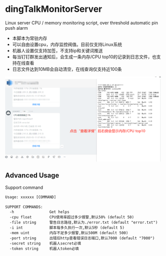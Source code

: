 # dingTalkMonitorServer
Linux server CPU / memory monitoring script, over threshold automatic pin push alarm

- 本脚本为常驻内存
- 可以自由设置cpu，内存监控阀值。目前仅支持Linux系统
- 机器人设置仅支持加签，不支持ip和关键词推送
- 每当钉钉群发出通知后，会生成一条内存/CPU top10的记录到日志文件，也支持在线查看
- 日志文件达到10MB会自动清空，在线查询仅支持近100条

![推送Demo](https://github.com/jackwong7/dingTalkMonitorServer/blob/master/images/demo1.png?raw=true "推送样例")

## Advanced Usage
Support command
```
Usage: xxxxxx [COMMAND]

SUPPORT COMMANDS:
  -h                Get helps
  -cpu float        CPU使用率超过多少报警,默认50% (default 50)
  -file string      警告日志路径,默认为./error.txt (default "error.txt")
  -i int            脚本每多久执行一次,默认5秒 (default 5)
  -mem uint         内存不足多少报警,默认500M (default 500)
  -port string      出错后http查看错误日志端口,默认7000 (default "7000")
  -secret string    机器人secret必填
  -token string     机器人token必填
```